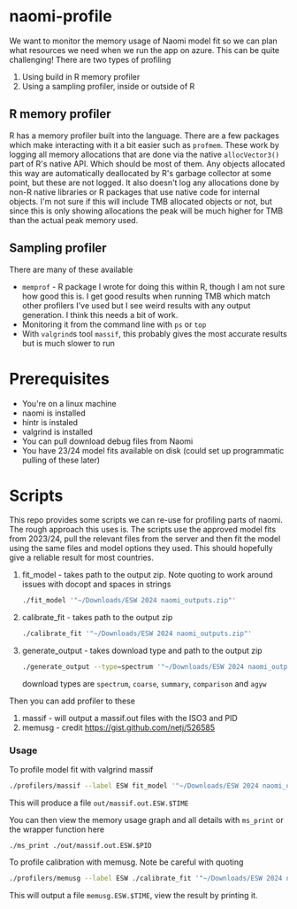 # naomi-profile

We want to monitor the memory usage of Naomi model fit so we can plan what resources we need when we run the app on azure. This can be quite challenging! There are two types of profiling
1. Using build in R memory profiler
2. Using a sampling profiler, inside or outside of R

## R memory profiler

R has a memory profiler built into the language. There are a few packages which make interacting with it a bit easier such as `profmem`. These work by logging all memory allocations that are done via the native `allocVector3()` part of R's native API. Which should be most of them. Any objects allocated this way are automatically deallocated by R's garbage collector at some point, but these are not logged. It also doesn't log any allocations done by non-R native libraries or R packages that use native code for internal objects. I'm not sure if this will include TMB allocated objects or not, but since this is only showing allocations the peak will be much higher for TMB than the actual peak memory used.

## Sampling profiler

There are many of these available
* `memprof` - R package I wrote for doing this within R, though I am not sure how good this is. I get good results when running TMB which match other profilers I've used but I see weird results with any output generation. I think this needs a bit of work.
* Monitoring it from the command line with `ps` or `top`
* With `valgrind`s tool `massif`, this probably gives the most accurate results but is much slower to run

# Prerequisites

* You're on a linux machine
* naomi is installed
* hintr is instaled
* valgrind is installed
* You can pull download debug files from Naomi
* You have 23/24 model fits available on disk (could set up programmatic pulling of these later)

# Scripts

This repo provides some scripts we can re-use for profiling parts of naomi. The rough approach this uses is. The scripts use the approved model fits from 2023/24, pull the relevant files from the server and then fit the model using the same files and model options they used. This should hopefully give a reliable result for most countries.

1. fit_model - takes path to the output zip. Note quoting to work around issues with docopt and spaces in strings
   ```sh
   ./fit_model '"~/Downloads/ESW 2024 naomi_outputs.zip"'
   ```
2. calibrate_fit - takes path to the output zip
   ```sh
   ./calibrate_fit '"~/Downloads/ESW 2024 naomi_outputs.zip"'
   ```
3. generate_output - takes download type and path to the output zip
   ```sh
   ./generate_output --type=spectrum '"~/Downloads/ESW 2024 naomi_outputs.zip"'
   ```
   download types are `spectrum`, `coarse`, `summary`, `comparison` and `agyw` 

Then you can add profiler to these

1. massif - will output a massif.out files with the ISO3 and PID
2. memusg - credit https://gist.github.com/netj/526585

### Usage

To profile model fit with valgrind massif
```sh
./profilers/massif --label ESW fit_model '"~/Downloads/ESW 2024 naomi_outputs.zip"'
```
This will produce a file `out/massif.out.ESW.$TIME`

You can then view the memory usage graph and all details with `ms_print` or the wrapper function here
```shell
./ms_print ./out/massif.out.ESW.$PID
```

To profile calibration with memusg. Note be careful with quoting
```sh
./profilers/memusg --label ESW ./calibrate_fit '"~/Downloads/ESW 2024 naomi_outputs.zip"'
```

This will output a file `memusg.ESW.$TIME`, view the result by printing it.
